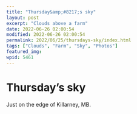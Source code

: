 ```yaml
---
title: "Thursday&amp;#8217;s sky"
layout: post
excerpt: "Clouds above a farm"
date: 2022-06-26 02:00:54
modified: 2022-06-26 02:00:54
permalink: 2022/06/25/thursdays-sky/index.html
tags: ["Clouds", "Farm", "Sky", "Photos"]
featured_img: 
wpid: 5461
---
```


# Thursday&#8217;s sky

Just on the edge of Killarney, MB.